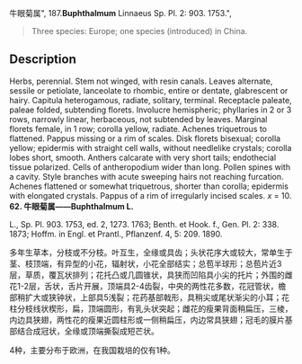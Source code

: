 牛眼菊属",
187.**Buphthalmum** Linnaeus Sp. Pl. 2: 903. 1753.",

> Three species: Europe; one species (introduced) in China.

## Description
Herbs, perennial. Stem not winged, with resin canals. Leaves alternate, sessile or petiolate, lanceolate to rhombic, entire or dentate, glabrescent or hairy. Capitula heterogamous, radiate, solitary, terminal. Receptacle paleate, paleae folded, subtending florets. Involucre hemispheric; phyllaries in 2 or 3 rows, narrowly linear, herbaceous, not subtended by leaves. Marginal florets female, in 1 row; corolla yellow, radiate. Achenes triquetrous to flattened. Pappus missing or a rim of scales. Disk florets bisexual; corolla yellow; epidermis with straight cell walls, without needlelike crystals; corolla lobes short, smooth. Anthers calcarate with very short tails; endothecial tissue polarized. Cells of antheropodium wider than long. Pollen spines with a cavity. Style branches with acute sweeping hairs not reaching furcation. Achenes flattened or somewhat triquetrous, shorter than corolla; epidermis with elongated crystals. Pappus of a rim of irregularly incised scales. *x* = 10.
**62. 牛眼菊属——Buphthalmum L.**

L., Sp. Pl. 903. 1753, ed. 2, 1273. 1763; Benth. et Hook. f., Gen. Pl. 2: 338. 1873; Hoffm. in Engl. et Prantl., Pflanzenf. 4, 5: 209. 1890.

多年生草本，分枝或不分枝。叶互生，全缘或具齿；头状花序大或较大，常单生于茎、枝顶端，有异型的小花，辐射状，小花全部结实；总苞半球形；总苞片近3层，草质，覆瓦状排列；花托凸或几圆锥状，具狭而凹陷具小尖的托片；外围的雌花1-2层，舌状，舌片开展，顶端具2-4齿裂，中央的两性花多数，花冠管状，檐部稍扩大或狭钟状，上部具5浅裂；花药基部戟形，具稍尖或尾状渐尖的小耳；花柱分枝线状楔形，扁，顶端圆形，有乳头状突起；雌花的瘦果背面稍扁压，三棱，内边具狭翅，两性花的瘦果近圆柱形或一侧稍扁压，内边常具狭翅；冠毛的膜片基部结合成冠状，全缘或顶端撕裂成短芒状。

4种，主要分布于欧洲，在我国栽培的仅有1种。
